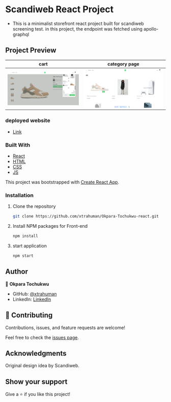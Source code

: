 # Scandiweb React Project
- This is a minimalist storefront react project built for scandiweb screening test. in this project, the endpoint was fetched using apollo-graphql

## Project Preview

 cart                                    |  category page
:---------------------------------------:|:---------------------------------------:
![](./public/cart.PNG)                   |  ![](./public/category.PNG) 


### deployed website

- [Link](https://scandiweb-ecommerce.netlify.app/)


### Built With

- [React](https://es.reactjs.org/)
- [HTML](https://www.w3schools.com/html/)
- [CSS](https://www.w3schools.com/css/)
- [JS](https://www.javascript.com/)


This project was bootstrapped with [Create React App](https://github.com/facebook/create-react-app).

### Installation

1. Clone the repository
   ```sh
   git clone https://github.com/xtrahuman/Okpara-Tochukwu-react.git
   ```
2. Install NPM packages for Front-end
   ```sh
   npm install
   ```

3. start application
   ```sh
   npm start
   ```

## Author

👤 **Okpara Tochukwu**

- GitHub: [@xtrahuman](https://github.com/xtrahuman)
- LinkedIn: [LinkedIn](https://linkedin.com/in/tochukwuokpara)

## 🤝 Contributing

Contributions, issues, and feature requests are welcome!

Feel free to check the [issues page](../../issues/).

## Acknowledgments

Original design idea by Scandiweb.

## Show your support

Give a ⭐️ if you like this project!